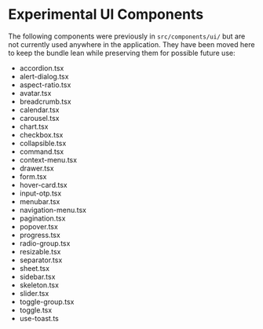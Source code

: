 # Experimental UI Components

The following components were previously in `src/components/ui/` but are not currently used anywhere in the application. They have been moved here to keep the bundle lean while preserving them for possible future use:

- accordion.tsx
- alert-dialog.tsx
- aspect-ratio.tsx
- avatar.tsx
- breadcrumb.tsx
- calendar.tsx
- carousel.tsx
- chart.tsx
- checkbox.tsx
- collapsible.tsx
- command.tsx
- context-menu.tsx
- drawer.tsx
- form.tsx
- hover-card.tsx
- input-otp.tsx
- menubar.tsx
- navigation-menu.tsx
- pagination.tsx
- popover.tsx
- progress.tsx
- radio-group.tsx
- resizable.tsx
- separator.tsx
- sheet.tsx
- sidebar.tsx
- skeleton.tsx
- slider.tsx
- toggle-group.tsx
- toggle.tsx
- use-toast.ts
